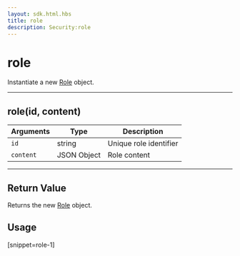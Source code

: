 ```yaml
---
layout: sdk.html.hbs
title: role
description: Security:role
---
```


# role

Instantiate a new [Role](/sdk-reference/js/5/role) object.

---

## role(id, content)

| Arguments | Type        | Description            |
| --------- | ----------- | ---------------------- |
| `id`      | string      | Unique role identifier |
| `content` | JSON Object | Role content           |

---

## Return Value

Returns the new [Role](/sdk-reference/js/5/role) object.

## Usage

[snippet=role-1]
